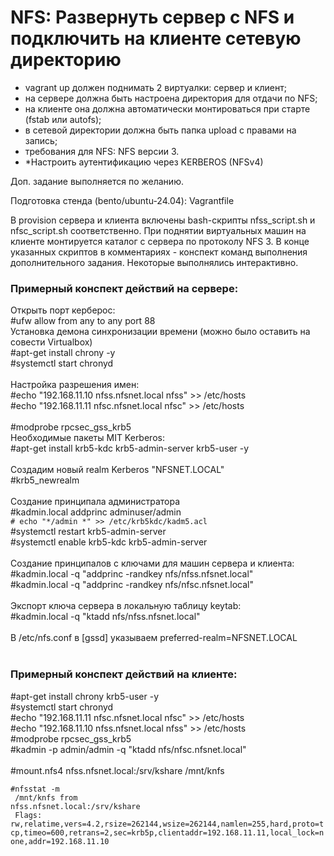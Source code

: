 <H1>NFS: Развернуть сервер с NFS и подключить на клиенте сетевую директорию</H1>
<ul>
<li>vagrant up должен поднимать 2 виртуалки: сервер и клиент;</li>
<li>на сервере должна быть настроена директория для отдачи по NFS;</li>
<li>на клиенте она должна автоматически монтироваться при старте (fstab или autofs);</li>
<li>в сетевой директории должна быть папка upload с правами на запись;</li>
<li>требования для NFS: NFS версии 3.</li>
<li>*Настроить аутентификацию через KERBEROS (NFSv4)</li>
</ul>
<p>Доп. задание выполняется по желанию.</p>

<p>Подготовка стенда (bento/ubuntu-24.04): Vagrantfile </p>
<p>
  В provision сервера и клиента включены bash-скрипты nfss_script.sh и nfsс_script.sh соответственно.
  При поднятии виртуальных машин на клиенте монтируется каталог с сервера по протоколу NFS 3.
  В конце указанных скриптов в комментариях - конспект команд выполнения дополнительного задания.
  Некоторые выполнялись интерактивно.
</p>

<h3>Примерный конспект действий на сервере:</h3>

Открыть порт керберос:<br>
#ufw allow from any to any port 88<br>
Установка демона синхронизации времени (можно было оставить на совести Virtualbox)<br>
#apt-get install chrony -y<br>
#systemctl start chronyd<br>
<br>
Настройка разрешения имен:<br>
#echo "192.168.11.10 nfss.nfsnet.local nfss" >> /etc/hosts<br>
#echo "192.168.11.11 nfsc.nfsnet.local nfsc" >> /etc/hosts<br>
<br>
#modprobe rpcsec_gss_krb5<br>
Необходимые пакеты MIT Kerberos:<br>
#apt-get install krb5-kdc krb5-admin-server krb5-user -y<br>
<br>
Создадим новый realm Kerberos "NFSNET.LOCAL"<br>
#krb5_newrealm<br>
<br>
Создание принципала администратора<br>
#kadmin.local addprinc adminuser/admin<br>
<code># echo "*/admin *" >> /etc/krb5kdc/kadm5.acl</code><br>
#systemctl restart krb5-admin-server<br>
#systemctl enable krb5-kdc krb5-admin-server<br>
<br>
Создание принципалов с ключами для машин сервера и клиента:<br>
#kadmin.local -q "addprinc -randkey nfs/nfss.nfsnet.local"<br>
#kadmin.local -q "addprinc -randkey nfs/nfsc.nfsnet.local"<br>
<br>
Экспорт ключа сервера в локальную таблицу keytab:<br>
#kadmin.local -q "ktadd nfs/nfss.nfsnet.local"<br>
<br>
В /etc/nfs.conf в [gssd] указываем preferred-realm=NFSNET.LOCAL<br>
<br>

<h3>Примерный конспект действий на клиенте:</h3>

#apt-get install chrony krb5-user -y<br>
#systemctl start chronyd<br>
#echo "192.168.11.11 nfsc.nfsnet.local nfsc" >> /etc/hosts<br>
#echo "192.168.11.10 nfss.nfsnet.local nfss" >> /etc/hosts<br>
#modprobe rpcsec_gss_krb5<br>
#kadmin -p admin/admin -q "ktadd nfs/nfsc.nfsnet.local"<br>
<br>
#mount.nfs4 nfss.nfsnet.local:/srv/kshare /mnt/knfs<br>

<code>#nfsstat -m<br>
/mnt/knfs from nfss.nfsnet.local:/srv/kshare<br>
 Flags: rw,relatime,vers=4.2,rsize=262144,wsize=262144,namlen=255,hard,proto=tcp,timeo=600,retrans=2,sec=krb5p,clientaddr=192.168.11.11,local_lock=none,addr=192.168.11.10
</code>
<br>
